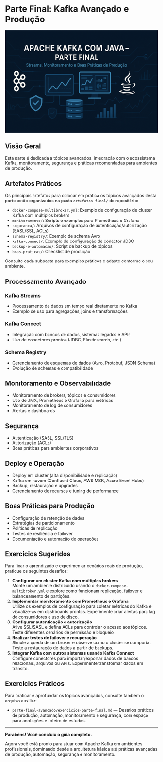 # Parte Final: Kafka Avançado e Produção

![Apache Kafka com Java – Parte Final](img/kafka-java-parte-final.png)

## Visão Geral

Esta parte é dedicada a tópicos avançados, integração com o ecossistema Kafka, monitoramento, segurança e práticas recomendadas para ambientes de produção.

## Artefatos Práticos

Os principais artefatos para colocar em prática os tópicos avançados desta parte estão organizados na pasta `artefatos-final/` do repositório:

- `docker-compose-multibroker.yml`: Exemplo de configuração de cluster Kafka com múltiplos brokers
- `monitoramento/`: Scripts e exemplos para Prometheus e Grafana
- `seguranca/`: Arquivos de configuração de autenticação/autorização (SASL/SSL, ACLs)
- `schema-registry/`: Exemplo de schema Avro
- `kafka-connect/`: Exemplo de configuração de conector JDBC
- `backup-e-automacao/`: Script de backup de tópicos
- `boas-praticas/`: Checklist de produção

Consulte cada subpasta para exemplos práticos e adapte conforme o seu ambiente.

## Processamento Avançado

### Kafka Streams

- Processamento de dados em tempo real diretamente no Kafka
- Exemplo de uso para agregações, joins e transformações

### Kafka Connect

- Integração com bancos de dados, sistemas legados e APIs
- Uso de conectores prontos (JDBC, Elasticsearch, etc.)

### Schema Registry

- Gerenciamento de esquemas de dados (Avro, Protobuf, JSON Schema)
- Evolução de schemas e compatibilidade

## Monitoramento e Observabilidade

- Monitoramento de brokers, tópicos e consumidores
- Uso de JMX, Prometheus e Grafana para métricas
- Monitoramento de log de consumidores
- Alertas e dashboards

## Segurança

- Autenticação (SASL, SSL/TLS)
- Autorização (ACLs)
- Boas práticas para ambientes corporativos

## Deploy e Operação

- Deploy em cluster (alta disponibilidade e replicação)
- Kafka em nuvem (Confluent Cloud, AWS MSK, Azure Event Hubs)
- Backup, restauração e upgrades
- Gerenciamento de recursos e tuning de performance

## Boas Práticas para Produção

- Configuração de retenção de dados
- Estratégias de particionamento
- Políticas de replicação
- Testes de resiliência e failover
- Documentação e automação de operações

## Exercícios Sugeridos

Para fixar o aprendizado e experimentar cenários reais de produção, pratique os seguintes desafios:

1. **Configurar um cluster Kafka com múltiplos brokers**  
   Monte um ambiente distribuído usando o `docker-compose-multibroker.yml` e explore como funcionam replicação, failover e balanceamento de partições.
2. **Implementar monitoramento com Prometheus e Grafana**  
   Utilize os exemplos de configuração para coletar métricas do Kafka e visualize-as em dashboards prontos. Experimente criar alertas para lag de consumidores e uso de disco.
3. **Configurar autenticação e autorização**  
   Ative SSL/SASL e defina ACLs para controlar o acesso aos tópicos. Teste diferentes cenários de permissão e bloqueio.
4. **Realizar testes de failover e recuperação**  
   Simule a queda de um broker e observe como o cluster se comporta. Teste a restauração de dados a partir de backups.
5. **Integrar Kafka com outros sistemas usando Kafka Connect**  
   Configure conectores para importar/exportar dados de bancos relacionais, arquivos ou APIs. Experimente transformar dados em trânsito.

## Exercícios Práticos

Para praticar e aprofundar os tópicos avançados, consulte também o arquivo auxiliar:

- `parte-final-avancado/exercicios-parte-final.md` — Desafios práticos de produção, automação, monitoramento e segurança, com espaço para anotações e roteiro de estudos.

---

**Parabéns! Você concluiu o guia completo.**

Agora você está pronto para atuar com Apache Kafka em ambientes profissionais, dominando desde a arquitetura básica até práticas avançadas de produção, automação, segurança e monitoramento.